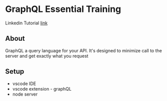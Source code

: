 # GraphQL Essential Training

Linkedin Tutorial [link](https://www.linkedin.com/learning/graphql-essential-training-14933112)

## About
GraphQL a query language for your API. It's designed to minimize call to the server and get exactly what you request

## Setup
- vscode IDE
- vscode extension - graphQL 
- node server
